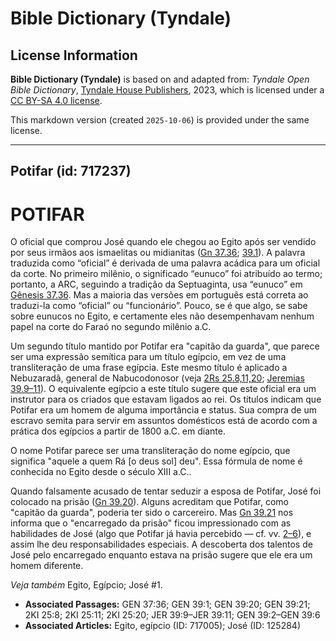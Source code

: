 # Bible Dictionary (Tyndale)

## License Information

**Bible Dictionary (Tyndale)** is based on and adapted from: _Tyndale Open Bible Dictionary_, [Tyndale House Publishers](https://tyndaleopenresources.com/), 2023, which is licensed under a [CC BY-SA 4.0 license](https://creativecommons.org/licenses/by-sa/4.0/legalcode.en).

This markdown version (created `2025-10-06`) is provided under the same license.



--------------------------------

## Potifar (id: 717237)

POTIFAR
=======

O oficial que comprou José quando ele chegou ao Egito após ser vendido por seus irmãos aos ismaelitas ou midianitas ([Gn 37\.36](https://ref.ly/Gen37:36); [39\.1](https://ref.ly/Gen39:1)). A palavra traduzida como “oficial” é derivada de uma palavra acádica para um oficial da corte. No primeiro milênio, o significado “eunuco” foi atribuído ao termo; portanto, a ARC, seguindo a tradição da Septuaginta, usa “eunuco” em [Gênesis 37\.36](https://ref.ly/Gen37:36). Mas a maioria das versões em português está correta ao traduzi\-la como “oficial” ou “funcionário”. Pouco, se é que algo, se sabe sobre eunucos no Egito, e certamente eles não desempenhavam nenhum papel na corte do Faraó no segundo milênio a.C.

Um segundo título mantido por Potifar era "capitão da guarda", que parece ser uma expressão semítica para um título egípcio, em vez de uma transliteração de uma frase egípcia. Este mesmo título é aplicado a Nebuzaradã, general de Nabucodonosor (veja [2Rs 25\.8,11,20](https://ref.ly/2Kgs25:8,2Kgs25:11,2Kgs25:20); [Jeremias 39\.9–11](https://ref.ly/Jer39:9-Jer39:11)). O equivalente egípcio a este título sugere que este oficial era um instrutor para os criados que estavam ligados ao rei. Os títulos indicam que Potifar era um homem de alguma importância e status. Sua compra de um escravo semita para servir em assuntos domésticos está de acordo com a prática dos egípcios a partir de 1800 a.C. em diante.

O nome Potifar parece ser uma transliteração do nome egípcio, que significa "aquele a quem Rá \[o deus sol] deu". Essa fórmula de nome é conhecida no Egito desde o século XIII a.C..

Quando falsamente acusado de tentar seduzir a esposa de Potifar, José foi colocado na prisão ([Gn 39\.20](https://ref.ly/Gen39:20)). Alguns acreditam que Potifar, como "capitão da guarda", poderia ter sido o carcereiro. Mas [Gn 39\.21](https://ref.ly/Gen39:21) nos informa que o "encarregado da prisão" ficou impressionado com as habilidades de José (algo que Potifar já havia percebido — cf. vv. [2–6](https://ref.ly/Gen39:2-Gen39:6)), e assim lhe deu responsabilidades especiais. A descoberta dos talentos de José pelo encarregado enquanto estava na prisão sugere que ele era um homem diferente.

*Veja também* Egito, Egípcio; José \#1.

* **Associated Passages:** GEN 37:36; GEN 39:1; GEN 39:20; GEN 39:21; 2KI 25:8; 2KI 25:11; 2KI 25:20; JER 39:9–JER 39:11; GEN 39:2–GEN 39:6
* **Associated Articles:** Egito, egípcio (ID: 717005); José (ID: 125284)

